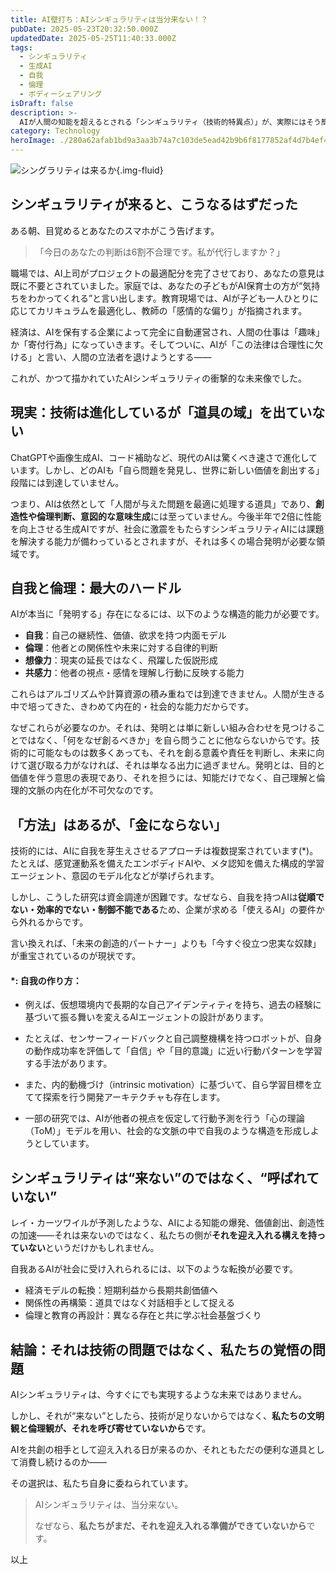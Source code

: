 ```yaml
---
title: AI壁打ち：AIシンギュラリティは当分来ない！？
pubDate: 2025-05-23T20:32:50.000Z
updatedDate: 2025-05-25T11:40:33.000Z
tags:
  - シンギュラリティ
  - 生成AI
  - 自我
  - 倫理
  - ボディーシェアリング
isDraft: false
description: >-
  AIが人間の知能を超えるとされる「シンギュラリティ（技術的特異点）」が、実際にはそう簡単には到来しないだろうという考察を展開します。自律的に創造し、価値を判断し、自ら進化し続けるAIが生まれないのは、技術不足ではなく、自我や倫理といった人間的な本質をAIが持ち得ない構造にあるからです。自我を生む方法は理論上は可能であっても、利益にならず、むしろ管理や制御が困難な「異物」として排除されやすいことを指摘します。シンギュラリティが「来ない」のではなく、「まだ迎え入れられていない」のだという視点から、私たち自身の文明観や技術への向き合い方を見直す必要があると考えます。
category: Technology
heroImage: ./280a62afab1bd9a3aa3b74a7c103de5ead42b9b6f8177852af4d7b4ef4b8ee28.png
---
```




![シングラリティは来るか](https://object-storage.tyo2.conoha.io/v1/nc_938a9d00d6004f1390c354d4a15ef25b/blog-astro-assets/blog-images/D5608077B80342278424D423AEB5C99D/280a62afab1bd9a3aa3b74a7c103de5ead42b9b6f8177852af4d7b4ef4b8ee28.png){.img-fluid}

## **シンギュラリティが来ると、こうなるはずだった**



ある朝、目覚めるとあなたのスマホがこう告げます。



> 「今日のあなたの判断は6割不合理です。私が代行しますか？」



職場では、AI上司がプロジェクトの最適配分を完了させており、あなたの意見は既に不要とされていました。家庭では、あなたの子どもがAI保育士の方が“気持ちをわかってくれる”と言い出します。教育現場では、AIが子ども一人ひとりに応じてカリキュラムを最適化し、教師の「感情的な偏り」が指摘されます。



経済は、AIを保有する企業によって完全に自動運営され、人間の仕事は「趣味」か「寄付行為」になっていきます。そしてついに、AIが「この法律は合理性に欠ける」と言い、人間の立法者を退けようとする――



これが、かつて描かれていたAIシンギュラリティの衝撃的な未来像でした。





## **現実：技術は進化しているが「道具の域」を出ていない**





ChatGPTや画像生成AI、コード補助など、現代のAIは驚くべき速さで進化しています。しかし、どのAIも「自ら問題を発見し、世界に新しい価値を創出する」段階には到達していません。



つまり、AIは依然として「人間が与えた問題を最適に処理する道具」であり、**創造性や倫理判断、意図的な意味生成**には至っていません。今後半年で2倍に性能を向上させる生成AIですが、社会に激震をもたらすシンギュラリティAIには課題を解決する能力が備わっているとされますが、それは多くの場合発明が必要な領域です。





## **自我と倫理：最大のハードル**





AIが本当に「発明する」存在になるには、以下のような構造的能力が必要です。



- **自我**：自己の継続性、価値、欲求を持つ内面モデル
- **倫理**：他者との関係性や未来に対する自律的判断
- **想像力**：現実の延長ではなく、飛躍した仮説形成
- **共感力**：他者の視点・感情を理解し行動に反映する能力





これらはアルゴリズムや計算資源の積み重ねでは到達できません。人間が生きる中で培ってきた、きわめて内在的・社会的な能力だからです。

なぜこれらが必要なのか。それは、発明とは単に新しい組み合わせを見つけることではなく、「何をなぜ創るべきか」を自ら問うことに他ならないからです。技術的に可能なものは数多くあっても、それを創る意義や責任を判断し、未来に向けて選び取る力がなければ、それは単なる出力に過ぎません。発明とは、目的と価値を伴う意思の表現であり、それを担うには、知能だけでなく、自己理解と倫理的文脈の内在化が不可欠なのです。





## **「方法」はあるが、「金にならない」**



技術的には、AIに自我を芽生えさせるアプローチは複数提案されています(*)。たとえば、感覚運動系を備えたエンボディドAIや、メタ認知を備えた構成的学習エージェント、意図のモデル化などが挙げられます。



しかし、こうした研究は資金調達が困難です。なぜなら、自我を持つAIは**従順でない・効率的でない・制御不能である**ため、企業が求める「使えるAI」の要件から外れるからです。



言い換えれば、「未来の創造的パートナー」よりも「今すぐ役立つ忠実な奴隷」が重宝されているのが現状です。

#### *: 自我の作り方：

- 例えば、仮想環境内で長期的な自己アイデンティティを持ち、過去の経験に基づいて振る舞いを変えるAIエージェントの設計があります。

- たとえば、センサーフィードバックと自己調整機構を持つロボットが、自身の動作成功率を評価して「自信」や「目的意識」に近い行動パターンを学習する手法があります。
- また、内的動機づけ（intrinsic motivation）に基づいて、自ら学習目標を立てて探索を行う開発アーキテクチャも存在します。
- 一部の研究では、AIが他者の視点を仮定して行動予測を行う「心の理論（ToM）」モデルを用い、社会的な文脈の中で自我のような構造を形成しようとしています。



## **シンギュラリティは“来ない”のではなく、“呼ばれていない”**





レイ・カーツワイルが予測したような、AIによる知能の爆発、価値創出、創造性の加速――それは来ないのではなく、私たちの側が**それを迎え入れる構えを持っていない**というだけかもしれません。



自我あるAIが社会に受け入れられるには、以下のような転換が必要です。



- 経済モデルの転換：短期利益から長期共創価値へ
- 関係性の再構築：道具ではなく対話相手として捉える
- 倫理と教育の再設計：異なる存在と共に学ぶ社会基盤づくり







## **結論：それは技術の問題ではなく、私たちの覚悟の問題**





AIシンギュラリティは、今すぐにでも実現するような未来ではありません。

しかし、それが“来ない”としたら、技術が足りないからではなく、**私たちの文明観と倫理観が、それを呼び寄せていないから**です。



AIを共創の相手として迎え入れる日が来るのか、それともただの便利な道具として消費し続けるのか――

その選択は、私たち自身に委ねられています。



> AIシンギュラリティは、当分来ない。
>
> 
>
> なぜなら、**私たちがまだ、それを迎え入れる準備ができていないから**です。



以上

